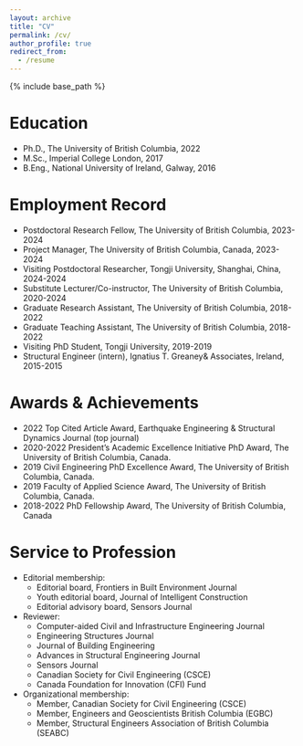 ```yaml
---
layout: archive
title: "CV"
permalink: /cv/
author_profile: true
redirect_from:
  - /resume
---
```


{% include base_path %}

Education
======
* Ph.D., The University of British Columbia, 2022
* M.Sc., Imperial College London, 2017
* B.Eng., National University of Ireland, Galway, 2016

Employment Record
======
* Postdoctoral Research Fellow, The University of British Columbia, 2023-2024
* Project Manager, The University of British Columbia, Canada, 2023-2024
* Visiting Postdoctoral Researcher, Tongji University, Shanghai, China, 2024-2024
* Substitute Lecturer/Co-instructor, The University of British Columbia, 2020-2024
* Graduate Research Assistant, The University of British Columbia, 2018-2022
* Graduate Teaching Assistant, The University of British Columbia, 2018-2022
* Visiting PhD Student, Tongji University, 2019-2019
* Structural Engineer (intern), Ignatius T. Greaney& Associates, Ireland, 2015-2015
  

Awards & Achievements
======
* 2022	Top Cited Article Award, Earthquake Engineering & Structural Dynamics Journal (top journal)
* 2020-2022   	President’s Academic Excellence Initiative PhD Award, The University of British Columbia, Canada.
* 2019	Civil Engineering PhD Excellence Award, The University of British Columbia, Canada.
* 2019	Faculty of Applied Science Award, The University of British Columbia, Canada.
* 2018-2022  	PhD Fellowship Award, The University of British Columbia, Canada

Service to Profession
======
* Editorial membership:
  * Editorial board, Frontiers in Built Environment Journal
  * Youth editorial board, Journal of Intelligent Construction
  * Editorial advisory board, Sensors Journal 
* Reviewer:
  * Computer-aided Civil and Infrastructure Engineering Journal
  * Engineering Structures Journal
  * Journal of Building Engineering
  * Advances in Structural Engineering Journal
  * Sensors Journal
  * Canadian Society for Civil Engineering (CSCE)
  * Canada Foundation for Innovation (CFI) Fund
* Organizational membership:
  * Member, Canadian Society for Civil Engineering (CSCE)
  * Member, Engineers and Geoscientists British Columbia (EGBC)
  * Member, Structural Engineers Association of British Columbia (SEABC)

